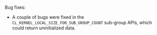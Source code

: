 Bug fixes:

* A couple of bugs were fixed in the `CL_KERNEL_LOCAL_SIZE_FOR_SUB_GROUP_COUNT`
  sub-group APIs, which could return uninitialized data.
